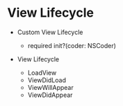 # View Lifecycle


   - Custom View Lifecycle
      - required init?(coder: NSCoder)
      
   - View Lifecycle
      - LoadView
      - ViewDidLoad
      - ViewWillAppear
      - ViewDidAppear
